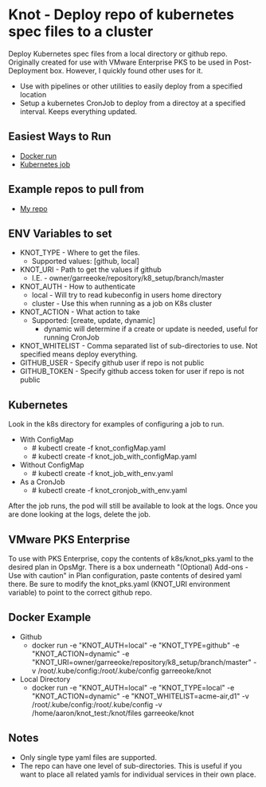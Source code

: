 # Knot - Deploy repo of kubernetes spec files to a cluster

Deploy Kubernetes spec files from a local directory or github repo. Originally created for use with 
VMware Enterprise PKS to be used in Post-Deployment box.  However, I quickly found other uses for it.
* Use with pipelines or other utilities to easily deploy from a specified location
* Setup a kubernetes CronJob to deploy from a directoy at a specified interval.  Keeps everything updated.


## Easiest Ways to Run ##
* [Docker run](https://github.com/garreeoke/knot#docker-example)
* [Kubernetes job](https://github.com/garreeoke/knot#kubernetes)

## Example repos to pull from
* [My repo](https://github.com/garreeoke/k8_setup)

## ENV Variables to set
* KNOT_TYPE - Where to get the files.
    * Supported values: [github, local]
* KNOT_URI - Path to get the values if github
    * I.E. - owner/garreeoke/repository/k8_setup/branch/master
* KNOT_AUTH - How to authenticate
    * local - Will try to read kubeconfig in users home directory
    * cluster - Use this when running as a job on K8s cluster
* KNOT_ACTION - What action to take
    * Supported: [create, update, dynamic]
        * dynamic will determine if a create or update is needed, useful for running CronJob
* KNOT_WHITELIST - Comma separated list of sub-directories to use. Not specified means deploy everything.
* GITHUB_USER - Specify github user if repo is not public
* GITHUB_TOKEN - Specify github access token for user if repo is not public

## Kubernetes
Look in the k8s directory for examples of configuring a job to run.
* With ConfigMap
    * \# kubectl create -f knot_configMap.yaml
    * \# kubectl create -f knot_job_with_configMap.yaml
* Without ConfigMap
    * \# kubectl create -f knot_job_with_env.yaml
* As a CronJob
    * \# kubectl create -f knot_cronjob_with_env.yaml
    
After the job runs, the pod will still be available to look at the logs.  Once you are done looking at the logs,
delete the job.
    
## VMware PKS Enterprise
To use with PKS Enterprise, copy the contents of k8s/knot_pks.yaml to the desired plan in OpsMgr.
There is a box underneath "(Optional) Add-ons - Use with caution" in Plan configuration, paste contents of desired yaml there.
Be sure to modify the knot_pks.yaml (KNOT_URI environment variable) to point to the correct github repo.

## Docker Example

* Github
    * docker run -e "KNOT_AUTH=local" -e "KNOT_TYPE=github" -e "KNOT_ACTION=dynamic" -e "KNOT_URI=owner/garreeoke/repository/k8_setup/branch/master" -v /root/.kube/config:/root/.kube/config garreeoke/knot
* Local Directory
    * docker run -e "KNOT_AUTH=local" -e "KNOT_TYPE=local" -e "KNOT_ACTION=dynamic" -e "KNOT_WHITELIST=acme-air,d1" -v /root/.kube/config:/root/.kube/config -v /home/aaron/knot_test:/knot/files garreeoke/knot

## Notes
* Only single type yaml files are supported.
* The repo can have one level of sub-directories.  This is useful if you want to place all related yamls for
individual services in their own place.

